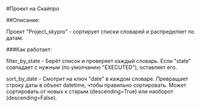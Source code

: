 #Проект на Скайпро

##Описание:

Проект "Project_skypro" - сортирует списки словарей и распределяет по датам.

###Как работает:

filter_by_state - Берёт список и проверяет каждый словарь.
Если "state" совпадает с нужным (по умолчанию "EXECUTED"), оставляет его.

sort_by_date - Смотрит на ключ "date" в каждом словаре.
Превращает строку даты в объект datetime, чтобы правильно сортировать.
Может сортировать от новых к старым (descending=True) или наоборот (descending=False).

